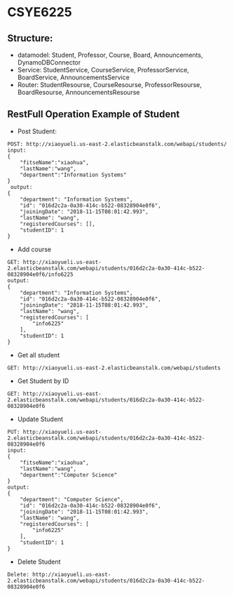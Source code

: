 # CSYE6225 
## Structure:
* datamodel: Student, Professor, Course, Board, Announcements, DynamoDBConnector
* Service: StudentService, CourseService, ProfessorService, BoardService, AnnouncementsService
* Router: StudentResourse, CourseResourse, ProfessorResourse, BoardResourse, AnnouncementsResourse

## RestFull Operation Example of Student

* Post Student: 
```
POST: http://xiaoyueli.us-east-2.elasticbeanstalk.com/webapi/students/
input:
{
    "fitseName":"xiaohua",
	"lastName":"wang",
	"department":"Information Systems"
}
 output:
{
    "department": "Information Systems",
    "id": "016d2c2a-0a30-414c-b522-08328904e0f6",
    "joiningDate": "2018-11-15T08:01:42.993",
    "lastName": "wang",
    "registeredCourses": [],
    "studentID": 1
}
```

* Add course 
```
GET: http://xiaoyueli.us-east-2.elasticbeanstalk.com/webapi/students/016d2c2a-0a30-414c-b522-08328904e0f6/info6225
output:
{
    "department": "Information Systems",
    "id": "016d2c2a-0a30-414c-b522-08328904e0f6",
    "joiningDate": "2018-11-15T08:01:42.993",
    "lastName": "wang",
    "registeredCourses": [
        "info6225"
    ],
    "studentID": 1
}
```

* Get all student
```
GET: http://xiaoyueli.us-east-2.elasticbeanstalk.com/webapi/students
```

* Get Student by ID
```
GET: http://xiaoyueli.us-east-2.elasticbeanstalk.com/webapi/students/016d2c2a-0a30-414c-b522-08328904e0f6
```

* Update Student
```
PUT: http://xiaoyueli.us-east-2.elasticbeanstalk.com/webapi/students/016d2c2a-0a30-414c-b522-08328904e0f6
input:
{
	"fitseName":"xiaohua",
	"lastName":"wang",
	"department":"Computer Science"
}
output:
{
    "department": "Computer Science",
    "id": "016d2c2a-0a30-414c-b522-08328904e0f6",
    "joiningDate": "2018-11-15T08:01:42.993",
    "lastName": "wang",
    "registeredCourses": [
        "info6225"
    ],
    "studentID": 1
}
```

* Delete Student
```
Delete: http://xiaoyueli.us-east-2.elasticbeanstalk.com/webapi/students/016d2c2a-0a30-414c-b522-08328904e0f6
```








